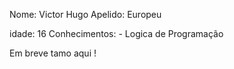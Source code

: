 Nome: Victor Hugo
Apelido: Europeu

idade: 16
Conhecimentos: - Logica de Programação

Em breve tamo aqui !
